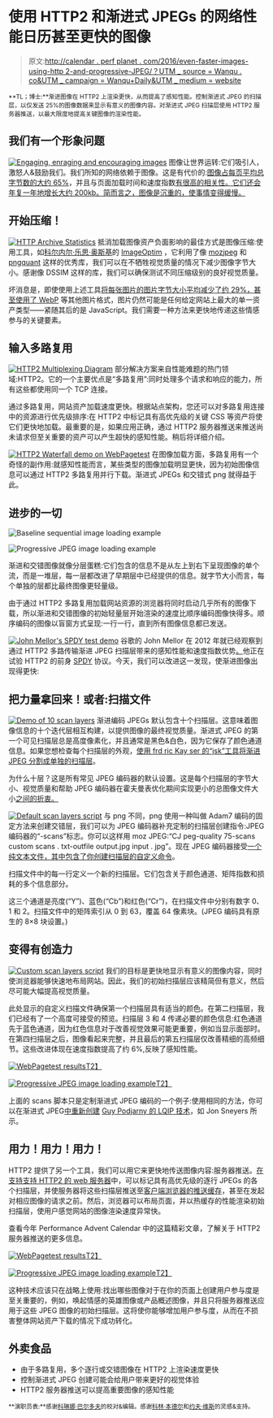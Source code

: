 # 使用 HTTP2 和渐进式 JPEGs 的网络性能日历甚至更快的图像

> 原文:[http://calendar . perf planet . com/2016/even-faster-images-using-http 2-and-progressive-JPEG/？UTM _ source = Wanqu . co&UTM _ campaign = Wanqu+Daily&UTM _ medium = website](http://calendar.perfplanet.com/2016/even-faster-images-using-http2-and-progressive-jpegs/?utm_source=wanqu.co&utm_campaign=Wanqu+Daily&utm_medium=website)

<small>**TL；博士:**渐进图像在 HTTP2 上渲染更快，从而提高了感知性能。控制渐进式 JPEG 的扫描层，以仅发送 25%的图像数据来显示有意义的图像内容。对渐进式 JPEG 扫描层使用 HTTP2 服务器推送，以最大限度地提高关键图像的渲染性能。</small>

## 我们有一个形象问题

[![Engaging, enraging and encouraging images](../Images/8944dfcc80ee5e17926e12553b89992b.png)](https://calendar.perfplanet.com/wp-content/uploads/2016/12/engage-enrage-encourage_compressed.jpg) 图像让世界运转:它们吸引人，激怒人&鼓励我们。我们所知的网络依赖于图像。这是有代价的:[图像占每页平均总字节数的大约 65%](http://httparchive.org/interesting.php#bytesperpage)，并且与页面加载时间和速度指数[有很高的相关性](http://httparchive.org/interesting.php#SpeedIndex)[。它们还会年复一年地增长大约 200kb。简而言之，图像是沉重的，使事情变得缓慢。](http://httparchive.org/interesting.php#onLoad)

## 开始压缩！

[![HTTP Archive Statistics](../Images/56f7997b10878db545a8974f760e6487.png)](https://calendar.perfplanet.com/wp-content/uploads/2016/12/httparchive-201605-images-overview.png) 抵消加载图像资产负面影响的最佳方式是图像压缩:使用工具，如[科尔内尔·乐思·奥斯基](https://kornel.ski/)的 [ImageOptim](https://imageoptim.com/) ，它利用了像 [mozjpeg](https://github.com/mozilla/mozjpeg) 和 [pngquant](https://pngquant.org/) 这样的优秀库，我们可以在不牺牲视觉质量的情况下减少图像字节大小。感谢像 DSSIM 这样的库，我们可以确保测试不同压缩级别的良好视觉质量。

坏消息是，即使使用上述工具[将每张图片的图片字节大小](https://calendar.perfplanet.com/2015/immaculate-imagery-with-lazy-pictures-bpg/)[平均减少了约 29%，甚至使用了 WebP](https://www.youtube.com/watch?v=j5sRzAOt4nE) 等其他图片格式，图片仍然可能是任何给定网站上最大的单一资产类型——紧随其后的是 JavaScript。我们需要一种方法来更快地传递这些情感参与的关键要素。

## 输入多路复用

[![HTTP2 Multiplexing Diagram](../Images/7918726f1b7f1ea93578b694e56773ee.png)](https://calendar.perfplanet.com/wp-content/uploads/2016/12/http2-resource-prioritization.png) 部分解决方案来自性能难题的热门领域:HTTP2。它的一个主要优点是“多路复用”:同时处理多个请求和响应的能力，所有这些都使用同一个 TCP 连接。

通过多路复用，网站资产加载速度更快。根据站点架构，您还可以对多路复用连接中的资源进行优先级排序:在 HTTP2 中标记具有高优先级的关键 CSS 等资产将使它们更快地加载。最重要的是，如果应用正确，通过 HTTP2 服务器推送来推送尚未请求但至关重要的资产可以产生超快的感知性能。稍后将详细介绍。

[![HTTP2 Waterfall demo on WebPagetest](../Images/4bc96d052cc85fed09de27132fc7ad4f.png)](https://calendar.perfplanet.com/wp-content/uploads/2016/12/http1-vs-http2-webpagetest-wpt-waterfall-difference.png) 在图像加载方面，多路复用有一个奇怪的副作用:就感知性能而言，某些类型的图像加载明显更快，因为初始图像信息可以通过 HTTP2 多路复用并行下载。渐进式 JPEGs 和交错式 png 就得益于此。

## 进步的一切

![Baseline sequential image loading example](../Images/db3e0c4aa8250055e7290f98f4de9566.png)

![Progressive JPEG image loading example](../Images/6df97a02af0236327f7c7ad57647faa1.png)

渐进和交错图像就像分层蛋糕:它们包含的信息不是从左上到右下呈现图像的单个流，而是一堆层，每一层都改进了早期层中已经提供的信息。就字节大小而言，每个单独的层都比最终图像更轻量级。

由于通过 HTTP2 多路复用加载网站资源的浏览器将同时启动几乎所有的图像下载，所以渐进和交错图像的初始轻量层开始渲染的速度比顺序编码图像快得多。顺序编码的图像以盲窗方式呈现:一行一行，直到所有图像信息都已发送。

[![John Mellor's SPDY test demo](../Images/57cad807cd13a6de9e4132e710b09784.png)](https://calendar.perfplanet.com/wp-content/uploads/2016/12/pJPEG-on-SPDY-John-Melor-Google.png) 谷歌的 John Mellor 在 2012 年就已经观察到通过 HTTP2 多路传输渐进 JPEG 扫描层带来的感知性能和速度指数优势[。](https://yoavweiss.github.io/respimg-blinkon-presentation/#/71/2)他正在试验 HTTP2 的前身 [SPDY](https://www.chromium.org/spdy) 协议。今天，我们可以改进这一发现，使渐进图像出现得更快:

## 把力量拿回来！或者:扫描文件

[![Demo of 10 scan layers](../Images/e1ab5cf964f89ce4782f3987ce0dd300.png)](https://calendar.perfplanet.com/wp-content/uploads/2016/12/progressive-jpeg-ALL-scan-levels-rhine-river.jpg) 渐进编码 JPEGs 默认包含十个扫描层。这意味着图像信息的十个迭代层相互构建，以提供图像的最终视觉质量。渐进式 JPEG 的第一个可见扫描层总是高度像素化，并且通常是黑色&白色，因为它保存了颜色通道信息。如果您想检查每个扫描层的外观，[使用 frd ric Kay ser 的“jsk”工具将渐进 JPEG 分割成单独的扫描层](http://encode.ru/threads/1800-JSK-JPEG-Scan-Killer-progressive-JPEG-explained-in-slowmo)。

为什么十层？这是所有常见 JPEG 编码器的默认设置。这是每个扫描层的字节大小、视觉质量和帮助 JPEG 编码器在霍夫曼表优化期间实现更小的总图像文件大小[之间的折衷。](https://en.wikipedia.org/wiki/JPEG#Entropy_coding)

[![Default scan layers script](../Images/af7ee15d1f9fe5fc9210bb6e86e4649a.png)](https://calendar.perfplanet.com/wp-content/uploads/2016/12/progressive-jpeg-scan-level-wizard-file-script-default-highlights-commented.png) 与 png 不同，png 使用一种叫做 Adam7 编码的固定方法来创建交错层，我们可以为 JPEG 编码器补充定制的扫描层创建指令:JPEG 编码器的“-scans”标志。你可以这样用 moz JPEG:“CJ peg-quality 75-scans custom scans . txt-outfile output.jpg input . jpg”。现在 JPEG 编码器接受[一个纯文本文件，其中包含了你创建扫描层的自定义命令](https://calendar.perfplanet.com/wp-content/uploads/2016/12/scans.txt)。

扫描文件中的每一行定义一个新的扫描层。它们包含关于颜色通道、矩阵指数和损耗的多个信息部分。

这三个通道是亮度(“Y”)、蓝色(“Cb”)和红色(“Cr”)，在扫描文件中分别有数字 0、1 和 2。扫描文件中的矩阵索引从 0 到 63，覆盖 64 像素块。(JPEG 编码具有原生的 8×8 块设置。)

## 变得有创造力

[![Custom scan layers script](../Images/92025870c94cd4cc6f1449aa4d8c480b.png)](https://calendar.perfplanet.com/wp-content/uploads/2016/12/optimized-progressive-jpeg-scan-levels-wizard-file-script-annotated.png) 我们的目标是更快地显示有意义的图像内容，同时使浏览器能够快速地布局网站。因此，我们的初始扫描层应该精简但有意义，然后尽可能大幅提高视觉质量。

此处显示的自定义扫描文件确保第一个扫描层具有适当的颜色。在第二扫描层，我们已经有了一个高度可接受的预览。扫描层 3 和 4 传递必要的颜色信息:红色通道先于蓝色通道，因为红色信息对于改善视觉效果可能更重要，例如当显示面部时。在第四扫描层之后，图像看起来完整，并且最后的第五扫描层仅改善精细的高频细节。这些改进体现在速度指数提高了约 6%,反映了感知性能。

[![WebPagetest results](../Images/23b7a158d7e11417b4583cd1b6fd80fc.png)T2】](https://calendar.perfplanet.com/wp-content/uploads/2016/12/http2-pJPEG-vs-opJPEG-table-timing-wpt-webpagetest-results-annotated.png)

[![Progressive JPEG image loading example](../Images/796d0b9c9c91088423aaf4984ac4f792.png)T2】](https://calendar.perfplanet.com/wp-content/uploads/2016/12/http2-pJPEG-vs-opJPEG-wpt-webpagetest-results-visual-progress.png)

上面的 scans 脚本只是定制渐进式 JPEG 编码的一个例子:使用相同的方法，你可以在渐进式 JPEG[中重新创建](http://cloudinary.com/blog/progressive_jpegs_and_green_martians) [Guy Podjarny 的 LQIP 技术](http://www.guypo.com/introducing-lqip-low-quality-image-placeholders/)，如 Jon Sneyers 所示。

## 用力！用力！用力！

HTTP2 提供了另一个工具，我们可以用它来更快地传送图像内容:服务器推送。[在支持支持 HTTP2 的 web 服务器](https://www.shimmercat.com/)中，可以标记具有高优先级的逐行 JPEGs 的各个扫描层，并使服务器将这些扫描层推送至[客户端浏览器的推送缓存](https://calendar.perfplanet.com/2016/a-tale-of-four-caches/)，甚至在发起对相应图像的请求之前。然后，浏览器可以布局页面，并以热缓存的性能渲染初始扫描层，使用户感觉网站的图像渲染速度异常快。

查看今年 Performance Advent Calendar 中的这篇精彩文章，了解关于 HTTP2 服务器推送的更多信息。

[![WebPagetest results](../Images/24774111ac0a0c279e75e97225ac955d.png)T2】](https://calendar.perfplanet.com/wp-content/uploads/2016/12/wpt-webpagetest-4way-comparison-ServerPush-HTTP2-Sequential-vs-pJPEG-vs-OpJPEG-vs-ServerPush-tables-Firefox.png)

[![Progressive JPEG image loading example](../Images/fd9a7ddd75597a2fd3933832e660957f.png)T2】](https://calendar.perfplanet.com/wp-content/uploads/2016/12/wpt-webpagetest-4way-comparison-ServerPush-HTTP2-Sequential-vs-pJPEG-vs-OpJPEG-vs-ServerPush-Visual-Progress-Graph-Firefox.png)

这种技术应该只在战略上使用:找出哪些图像对于在你的页面上创建用户参与度是至关重要的，例如，唤起情感的英雄图像或产品概述图像，并且只将服务器推送应用于这些 JPEG 图像的初始扫描层。这将使你能够增加用户参与度，从而在不损害整体网站资产下载的情况下成功转化。

## 外卖食品

*   由于多路复用，多个逐行或交错图像在 HTTP2 上渲染速度更快
*   控制渐进式 JPEG 创建可能会给用户带来更好的视觉体验
*   HTTP2 服务器推送可以提高重要图像的感知性能

<small>**演职员表:**感谢[科琳娜·巴尔多夫](http://finding-marbles.com/)的校对&编辑。感谢[科林·本德尔](http://twitter.com/colinbendell)和[约夫·维斯](https://blog.yoav.ws/)的灵感&支持。</small>